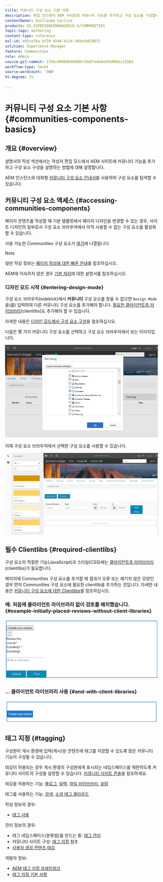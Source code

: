```yaml
---
title: 커뮤니티 구성 요소 기본 사항
description: 편집 모드에서 AEM 사이트에 커뮤니티 기능을 추가하고 구성 요소를 구성합니다.
contentOwner: Guillaume Carlino
products: SG_EXPERIENCEMANAGER/6.5/COMMUNITIES
topic-tags: authoring
content-type: reference
exl-id: eb5ce76a-bf28-4540-bc2d-3b5ecb8286f2
solution: Experience Manager
feature: Communities
role: Admin
source-git-commit: 1f56c99980846400cfde8fa4e9a55e885bc2258d
workflow-type: tm+mt
source-wordcount: '360'
ht-degree: 1%

---
```


# 커뮤니티 구성 요소 기본 사항 {#communities-components-basics}

## 개요 {#overview}

설명서의 작성 섹션에서는 작성자 편집 모드에서 AEM 사이트에 커뮤니티 기능을 추가하고 구성 요소 구성을 설명하는 방법에 대해 설명합니다.

AEM 인스턴스와 대화형 [커뮤니티 구성 요소 안내서](components-guide.md)를 사용하여 구성 요소를 탐색할 수 있습니다.

## 커뮤니티 구성 요소 액세스 {#accessing-communities-components}

페이지 콘텐츠를 작성할 때 기본 템플릿에서 페이지 디자인을 변경할 수 있는 경우, 사이트 디자인의 일부로서 구성 요소 브라우저에서 아직 사용할 수 없는 구성 요소를 활성화할 수 있습니다.

사용 가능한 Communities 구성 요소가 [여기](author-communities.md#available-communities-components)에 나열됩니다.

>[!NOTE]
>
>일반 작성 정보는 [페이지 작성에 대한 빠른 안내](../../help/sites-authoring/qg-page-authoring.md)를 참조하십시오.
>
>AEM에 익숙하지 않은 경우 [기본 처리](../../help/sites-authoring/basic-handling.md)에 대한 설명서를 참조하십시오.

### 디자인 모드 시작 {#entering-design-mode}

구성 요소 브라우저(sidekick)에서 **커뮤니티** 구성 요소를 찾을 수 없으면 `Design Mode`을(를) 입력하여 다른 커뮤니티 구성 요소를 추가해야 합니다. [필요한 클라이언트측 라이브러리](#required-clientlibs)(clientlibs)도 추가해야 할 수 있습니다.

자세한 내용은 [디자인 모드에서 구성 요소 구성](../../help/sites-authoring/default-components-designmode.md)을 참조하십시오.

다음은 몇 가지 커뮤니티 구성 요소를 선택하고 구성 요소 브라우저에서 보는 이미지입니다.

![구성 요소 디자인](assets/component-design.png)

이제 구성 요소 브라우저에서 선택한 구성 요소를 사용할 수 있습니다.

![component-design1](assets/component-design1.png)

## 필수 Clientlibs {#required-clientlibs}

구성 요소의 적절한 기능(JavaScript)과 스타일(CSS)에는 [클라이언트측 라이브러리](../../help/sites-developing/clientlibs.md)(clientlibs)가 필요합니다.

페이지에 Communities 구성 요소를 추가할 때 결과가 오류 또는 예기치 않은 모양인 경우 먼저 Communities 구성 요소에 필요한 clientlib을 추가하는 것입니다. 자세한 내용은 [커뮤니티 구성 요소에 대한 Clientlibs](clientlibs.md)를 참조하십시오.

### 예: 처음에 클라이언트 라이브러리 없이 검토를 배치했습니다. {#example-initially-placed-reviews-without-client-libraries}

![clientlibs1](assets/clientlibs1.png)

### ... 클라이언트 라이브러리 사용 {#and-with-client-libraries}

![clientlibs2](assets/clientlibs2.png)

## 태그 지정 {#tagging}

구성원이 게시 환경에 입력(게시)된 콘텐츠에 태그를 지정할 수 있도록 많은 커뮤니티 기능이 구성될 수 있습니다.

태깅이 허용되는 경우 게시 환경의 구성원에게 표시되는 네임스페이스를 제한하도록 커뮤니티 사이트의 구성을 설정할 수 있습니다. [커뮤니티 사이트 콘솔](sites-console.md#tagging)을 참조하세요.

태깅을 허용하는 기능: [블로그](blog-feature.md), [달력](calendar.md), [파일 라이브러리](file-library.md), [포럼](forum.md)

태그를 사용하는 기능: [검색](search.md), [소셜 태그 클라우드](tagcloud.md)

작성 정보의 경우:

* [태그 사용](../../help/sites-authoring/tags.md)

관리 정보의 경우:

* 태그 네임스페이스(분류법)를 만드는 중: [태그 관리](../../help/sites-administering/tags.md)
* 커뮤니티 사이트 구성: [태그 지정](sites-console.md#tagging) 참조
* [사용자 생성 컨텐츠 태깅](../../help/sites-authoring/tags.md)

개발자 정보:

* [AEM 태그 지정 프레임워크](../../help/sites-developing/framework.md)
* [태그 지정 기본 사항](tag.md)
